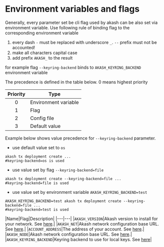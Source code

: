 # Environment variables and flags

Generally, every parameter set be cli flag used by akash can be also set via environment variable.
Use following rule of binding flag to the corresponding environment variable
1. every dash `-` must be replaced with underscore `_`. `--` prefix must not be accounted!
2. make all characters capital case
3. add prefix `AKASH_` to the result

for example flag `--keyring-backend` binds to `AKASH_KEYRING_BACKEND` environment variable

The precedence is defined in the table below. 0 means highest priority

|Priority|Type|
|:---:|---|
|0|Environment variable|
|1|Flag|
|2|Config file|
|3|Default value|

Example below shows value precedence for `--keyring-backend` parameter.
- use default value set to `os`
```shell
akash tx deployment create ... 
#keyring-backend=os is used
```
- use value set by flag `--keyring-backend=file`
```shell
akash tx deployment create --keyring-backend=file ...
#keyring-backend=file is used 
```
- use value set by environment variable `AKASH_KEYRING_BACKEND=test`
```shell
AKASH_KEYRING_BACKEND=test akash tx deployment create --keyring-backend=file ...
#keyring-backend=test is used 
```

|Name|Flag|Description|
|---|---|
|`AKASH_VERSION`|Akash version to install for your network.  See [here](/guides/version.md).|
|`AKASH_NET`|Akash network configuration base URL. See [here](/guides/version.md).|
|`ACCOUNT_ADDRESS`|The address of your account.  See [here](/guides/wallet/README.md#account-address).|
|`AKASH_NODE`|Akash network configuration base URL. See [here](/guides/version.md).|
|`AKASH_KEYRING_BACKEND`|Keyring backend to use for local keys.  See [here](/guides/wallet/README.md)|

